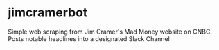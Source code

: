 # jimcramerbot
Simple web scraping from Jim Cramer's Mad Money website on CNBC.
Posts notable headlines into a designated Slack Channel
